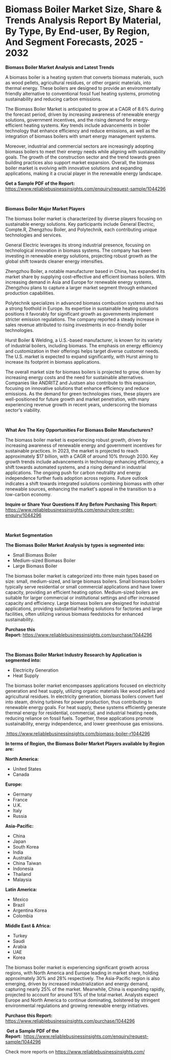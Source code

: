 <p><h1>Biomass Boiler Market Size, Share & Trends Analysis Report By Material, By Type, By End-user, By Region, And Segment Forecasts, 2025 - 2032</h1></p><p><strong>Biomass Boiler Market Analysis and Latest Trends</strong></p>
<p><p>A biomass boiler is a heating system that converts biomass materials, such as wood pellets, agricultural residues, or other organic materials, into thermal energy. These boilers are designed to provide an environmentally friendly alternative to conventional fossil fuel heating systems, promoting sustainability and reducing carbon emissions.</p><p>The Biomass Boiler Market is anticipated to grow at a CAGR of 8.6% during the forecast period, driven by increasing awareness of renewable energy solutions, government incentives, and the rising demand for energy-efficient heating systems. Key trends include advancements in boiler technology that enhance efficiency and reduce emissions, as well as the integration of biomass boilers with smart energy management systems. </p><p>Moreover, industrial and commercial sectors are increasingly adopting biomass boilers to meet their energy needs while aligning with sustainability goals. The growth of the construction sector and the trend towards green building practices also support market expansion. Overall, the biomass boiler market is evolving with innovative solutions and expanding applications, making it a crucial player in the renewable energy landscape.</p></p>
<p><strong>Get a Sample PDF of the Report:&nbsp;</strong> <a href="https://www.reliablebusinessinsights.com/enquiry/request-sample/1044296?utm_campaign=3259&utm_medium=2&utm_source=Github&utm_content=ia&utm_term=10042025&utm_id=biomass-boiler">https://www.reliablebusinessinsights.com/enquiry/request-sample/1044296</a></p>
<p>&nbsp;</p>
<p><strong>Biomass Boiler Major Market Players</strong></p>
<p><p>The biomass boiler market is characterized by diverse players focusing on sustainable energy solutions. Key participants include General Electric, Compte.R, Zhengzhou Boiler, and Polytechnik, each contributing unique technologies and services.</p><p>General Electric leverages its strong industrial presence, focusing on technological innovation in biomass systems. The company has been investing in renewable energy solutions, projecting robust growth as the global shift towards cleaner energy intensifies.</p><p>Zhengzhou Boiler, a notable manufacturer based in China, has expanded its market share by supplying cost-effective and efficient biomass boilers. With increasing demand in Asia and Europe for renewable energy systems, Zhengzhou plans to capture a larger market segment through enhanced production capabilities.</p><p>Polytechnik specializes in advanced biomass combustion systems and has a strong foothold in Europe. Its expertise in sustainable heating solutions positions it favorably for significant growth as governments implement stricter emission regulations. The company reported a steady increase in sales revenue attributed to rising investments in eco-friendly boiler technologies.</p><p>Hurst Boiler & Welding, a U.S.-based manufacturer, is known for its variety of industrial boilers, including biomass. The emphasis on energy efficiency and customization in their offerings helps target diverse customer needs. The U.S. market is expected to expand significantly, with Hurst aiming to increase its footprint in biomass applications.</p><p>The overall market size for biomass boilers is projected to grow, driven by increasing energy costs and the need for sustainable alternatives. Companies like ANDRITZ and Justsen also contribute to this expansion, focusing on innovative solutions that enhance efficiency and reduce emissions. As the demand for green technologies rises, these players are well-positioned for future growth and market penetration, with many experiencing revenue growth in recent years, underscoring the biomass sector's viability.</p></p>
<p>&nbsp;</p>
<p><strong>What Are The Key Opportunities For Biomass Boiler Manufacturers?</strong></p>
<p><p>The biomass boiler market is experiencing robust growth, driven by increasing awareness of renewable energy and government incentives for sustainable practices. In 2023, the market is projected to reach approximately $17 billion, with a CAGR of around 10% through 2030. Key growth trends include advancements in technology enhancing efficiency, a shift towards automated systems, and a rising demand in industrial applications. The ongoing push for carbon neutrality and energy independence further fuels adoption across regions. Future outlook indicates a shift towards integrated solutions combining biomass with other renewable sources, enhancing the market's appeal in the transition to a low-carbon economy.</p></p>
<p><strong>Inquire or Share Your Questions If Any Before Purchasing This Report:</strong> <a href="https://www.reliablebusinessinsights.com/enquiry/pre-order-enquiry/1044296?utm_campaign=3259&utm_medium=2&utm_source=Github&utm_content=ia&utm_term=10042025&utm_id=biomass-boiler">https://www.reliablebusinessinsights.com/enquiry/pre-order-enquiry/1044296</a></p>
<p>&nbsp;</p>
<p><strong>Market Segmentation</strong></p>
<p><strong>The Biomass Boiler Market Analysis by types is segmented into:</strong></p>
<p><ul><li>Small Biomass Boiler</li><li>Medium-sized Biomass Boiler</li><li>Large Biomass Boiler</li></ul></p>
<p><p>The biomass boiler market is categorized into three main types based on size: small, medium-sized, and large biomass boilers. Small biomass boilers typically serve residential or small commercial applications and have lower capacity, providing an efficient heating option. Medium-sized boilers are suitable for larger commercial or institutional settings and offer increased capacity and efficiency. Large biomass boilers are designed for industrial applications, providing substantial heating solutions for factories and large facilities, often utilizing various biomass feedstocks for enhanced sustainability.</p></p>
<p><strong>Purchase this Report:&nbsp;</strong><a href="https://www.reliablebusinessinsights.com/purchase/1044296?utm_campaign=3259&utm_medium=2&utm_source=Github&utm_content=ia&utm_term=10042025&utm_id=biomass-boiler">https://www.reliablebusinessinsights.com/purchase/1044296</a></p>
<p>&nbsp;</p>
<p><strong>The Biomass Boiler Market Industry Research by Application is segmented into:</strong></p>
<p><ul><li>Electricity Generation</li><li>Heat Supply</li></ul></p>
<p><p>The biomass boiler market encompasses applications focused on electricity generation and heat supply, utilizing organic materials like wood pellets and agricultural residues. In electricity generation, biomass boilers convert fuel into steam, driving turbines for power production, thus contributing to renewable energy goals. For heat supply, these systems efficiently generate thermal energy for residential, commercial, and industrial heating needs, reducing reliance on fossil fuels. Together, these applications promote sustainability, energy independence, and lower greenhouse gas emissions.</p></p>
<p><a href="https://www.reliablebusinessinsights.com/biomass-boiler-r1044296?utm_campaign=3259&utm_medium=2&utm_source=Github&utm_content=ia&utm_term=10042025&utm_id=biomass-boiler">&nbsp;https://www.reliablebusinessinsights.com/biomass-boiler-r1044296</a></p>
<p><strong>In terms of Region, the Biomass Boiler Market Players available by Region are:</strong></p>
<p>
    <p> <strong> North America: </strong>
        <ul>
            <li>United States</li>
            <li>Canada</li>
        </ul>
        </p> 
    <p> <strong> Europe: </strong>
        <ul>
            <li>Germany</li>
            <li>France</li>
            <li>U.K.</li>
            <li>Italy</li>
            <li>Russia</li>
        </ul>
        </p> 
    <p> <strong> Asia-Pacific: </strong>
        <ul>
            <li>China</li>
            <li>Japan</li>
            <li>South Korea</li>
            <li>India</li>
            <li>Australia</li>
            <li>China Taiwan</li>
            <li>Indonesia</li>
            <li>Thailand</li>
            <li>Malaysia</li>
        </ul>
        </p> 
    <p> <strong> Latin America: </strong>
        <ul>
            <li>Mexico</li>
            <li>Brazil</li>
            <li>Argentina Korea</li>
            <li>Colombia</li>
        </ul>
        </p> 
    <p> <strong> Middle East & Africa: </strong>
        <ul>
            <li>Turkey</li>
            <li>Saudi</li>
            <li>Arabia</li>
            <li>UAE</li>
            <li>Korea</li>
        </ul>
    </p>
    </p>
<p><p>The biomass boiler market is experiencing significant growth across regions, with North America and Europe leading in market share, holding approximately 30% and 28% respectively. The Asia-Pacific region is also emerging, driven by increased industrialization and energy demand, capturing nearly 25% of the market. Meanwhile, China is expanding rapidly, projected to account for around 15% of the total market. Analysts expect Europe and North America to continue dominating, bolstered by stringent environmental regulations and growing renewable energy initiatives.</p></p>
<p><strong>Purchase this Report: </strong><a href="https://www.reliablebusinessinsights.com/purchase/1044296?utm_campaign=3259&utm_medium=2&utm_source=Github&utm_content=ia&utm_term=10042025&utm_id=biomass-boiler">https://www.reliablebusinessinsights.com/purchase/1044296</a></p>
<p>&nbsp;<strong>Get a Sample PDF of the Report:&nbsp;&nbsp;</strong><a href="https://www.reliablebusinessinsights.com/enquiry/request-sample/1044296?utm_campaign=3259&utm_medium=2&utm_source=Github&utm_content=ia&utm_term=10042025&utm_id=biomass-boiler">https://www.reliablebusinessinsights.com/enquiry/request-sample/1044296</a></p>
<p><strong></strong></p>
<p>Check more reports on <a href="https://www.reliablebusinessinsights.com/?utm_campaign=3259&utm_medium=2&utm_source=Github&utm_content=ia&utm_term=10042025&utm_id=biomass-boiler">https://www.reliablebusinessinsights.com/</a></p>